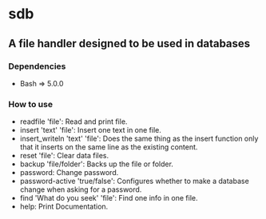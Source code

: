 # sdb
## A file handler designed to be used in databases

### Dependencies

* Bash => 5.0.0

### How to use

* readfile 'file': Read and print file.
* insert 'text' 'file': Insert one text in one file.
* insert_writeln 'text' 'file': Does the same thing as the insert function only that it inserts on the same line as the existing content.
* reset 'file': Clear data files.
* backup 'file/folder': Backs up the file or folder.
* password: Change password.
* password-active 'true/false': Configures whether to make a database change when asking for a password.
* find 'What do you seek' 'file': Find one info in one file.
* help: Print Documentation.
